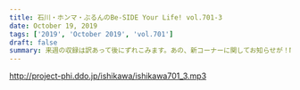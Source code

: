 ```yaml
---
title: 石川・ホンマ・ぶるんのBe-SIDE Your Life! vol.701-3
date: October 19, 2019
tags: ['2019', 'October 2019', 'vol.701']
draft: false
summary: 来週の収録は訳あって後にずれこみます。あの、新コーナーに関してお知らせが！MIURA
---
```


http://project-phi.ddo.jp/ishikawa/ishikawa701_3.mp3
